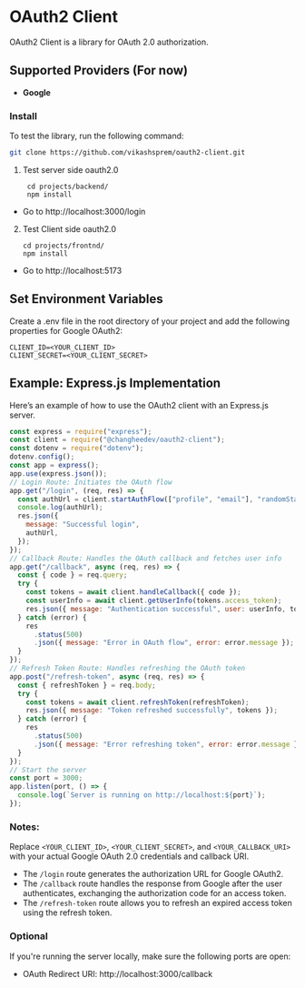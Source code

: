 # OAuth2 Client
OAuth2 Client is a library for OAuth 2.0 authorization.
## Supported Providers (For now)
- **Google**
### Install
To test the library, run the following command:
```bash
git clone https://github.com/vikashsprem/oauth2-client.git
```
1. Test server side oauth2.0
   ```base
    cd projects/backend/
    npm install
   ```
- Go to http://localhost:3000/login
2. Test Client side oauth2.0
   ```base
   cd projects/frontnd/
   npm install
   ```
- Go to http://localhost:5173
## Set Environment Variables
Create a .env file in the root directory of your project and add the following properties for Google OAuth2:
```base
CLIENT_ID=<YOUR_CLIENT_ID>
CLIENT_SECRET=<YOUR_CLIENT_SECRET>
```
## Example: Express.js Implementation
Here’s an example of how to use the OAuth2 client with an Express.js server.
```javascript
const express = require("express");
const client = require("@changheedev/oauth2-client");
const dotenv = require("dotenv");
dotenv.config();
const app = express();
app.use(express.json());
// Login Route: Initiates the OAuth flow
app.get("/login", (req, res) => {
  const authUrl = client.startAuthFlow(["profile", "email"], "randomState");
  console.log(authUrl);
  res.json({
    message: "Successful login",
    authUrl,
  });
});
// Callback Route: Handles the OAuth callback and fetches user info
app.get("/callback", async (req, res) => {
  const { code } = req.query;
  try {
    const tokens = await client.handleCallback({ code });
    const userInfo = await client.getUserInfo(tokens.access_token);
    res.json({ message: "Authentication successful", user: userInfo, tokens });
  } catch (error) {
    res
      .status(500)
      .json({ message: "Error in OAuth flow", error: error.message });
  }
});
// Refresh Token Route: Handles refreshing the OAuth token
app.post("/refresh-token", async (req, res) => {
  const { refreshToken } = req.body;
  try {
    const tokens = await client.refreshToken(refreshToken);
    res.json({ message: "Token refreshed successfully", tokens });
  } catch (error) {
    res
      .status(500)
      .json({ message: "Error refreshing token", error: error.message });
  }
});
// Start the server
const port = 3000;
app.listen(port, () => {
  console.log(`Server is running on http://localhost:${port}`);
});
```
### Notes:
Replace `<YOUR_CLIENT_ID>`, `<YOUR_CLIENT_SECRET>`, and `<YOUR_CALLBACK_URI>` with your actual Google OAuth 2.0 credentials and callback URI.
- The `/login` route generates the authorization URL for Google OAuth2.
- The `/callback` route handles the response from Google after the user authenticates, exchanging the authorization code for an access token.
- The `/refresh-token` route allows you to refresh an expired access token using the refresh token.
### Optional
If you're running the server locally, make sure the following ports are open:
- OAuth Redirect URI: http://localhost:3000/callback
